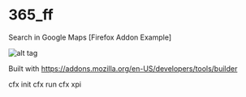 365_ff
======

Search in Google Maps [Firefox Addon Example]

![alt tag](http://pix.toile-libre.org/upload/original/1416317210.png) 

Built with https://addons.mozilla.org/en-US/developers/tools/builder

cfx init
cfx run
cfx xpi
